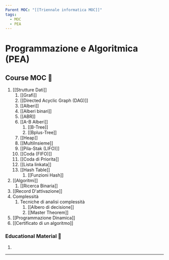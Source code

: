 ```yaml
---
Parent MOC: "[[Triennale informatica MOC]]"
tags:
  - MOC
  - PEA
---
```

# Programmazione e Algoritmica (PEA)

## Course MOC  📒
1. [[Strutture Dati]]
	1. [[Grafi]]
	2. [[Directed Acyclic Graph (DAG)]]
	3. [[Alberi]]
	4. [[Alberi binari]]
	5. [[ABR]]
	6. [[A-B Alberi]]
		1. [[B-Tree]]
		2. [[Bplus-Tree]]
	7. [[Heap]]
	8. [[MultiInsieme]]
	9. [[Pila-Stak (LIFO)]]
	10. [[Coda (FIFO)]]
	11. [[Coda di Priorita]]
	12. [[Lista linkata]]
	13. [[Hash Table]]
		1. [[Funzioni Hash]]
2. [[Algoritmi]]
	1. [[Ricerca Binaria]]
3. [[Record D'attivazione]]
4. Complessità
	1. Tecniche di analisi complessità
		1. [[Albero di decisione]]
		2. [[Master Theorem]]
5. [[Programmazione Dinamica]]
6. [[Certificato di un algoritmo]]



### Educational Material 🧱
1. 

---

